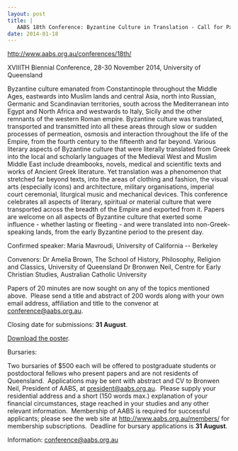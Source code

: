 ```yaml
---
layout: post
title: |
   AABS 18th Conference: Byzantine Culture in Translation - Call for Papers
date: 2014-01-18
---
```


<http://www.aabs.org.au/conferences/18th/>

XVIIITH Biennial
Conference, 28-30 November 2014, University of
Queensland

Byzantine culture emanated from Constantinople
throughout the Middle Ages, eastwards into Muslim lands and central
Asia, north into Russian, Germanic and Scandinavian territories, south
across the Mediterranean into Egypt and North Africa and westwards to
Italy, Sicily and the other remnants of the western Roman empire.
Byzantine culture was translated, transported and transmitted into all
these areas through slow or sudden processes of permeation, osmosis and
interaction throughout the life of the Empire, from the fourth century
to the fifteenth and far beyond. Various literary aspects of Byzantine
culture that were literally translated from Greek into the local and
scholarly languages of the Medieval West and Muslim Middle East include
dreambooks, novels, medical and scientific texts and works of Ancient
Greek literature. Yet translation was a phenomenon that stretched far
beyond texts, into the areas of clothing and fashion, the visual arts
(especially icons) and architecture, military organisations, imperial
court ceremonial, liturgical music and mechanical devices. This
conference celebrates all aspects of literary, spiritual or material
culture that were transported across the breadth of the Empire and
exported from it. Papers are welcome on all aspects of Byzantine culture
that exerted some influence - whether lasting or fleeting - and were
translated into non-Greek-speaking lands, from the early Byzantine
period to the present day.

Confirmed speaker: Maria Mavroudi,
University of California -- Berkeley

Convenors:
Dr
Amelia Brown, The School of History, Philosophy, Religion and Classics,
University of Queensland
Dr Bronwen Neil, Centre for Early
Christian Studies, Australian Catholic University

Papers of
20 minutes are now sought on any of the topics mentioned above.  Please
send a title and abstract of 200 words along with your own email
address, affiliation and title to the convenor at
<conference@aabs.org.au>.

Closing date for submissions: **31
August**.

[Download the
poster](http://www.aabs.org.au/wp-content/uploads/2014/03/byzantineculture2014.pdf).

Bursaries:


Two bursaries of $500 each will be offered to postgraduate students or
postdoctoral fellows who present papers and are not residents of
Queensland.  Applications may be sent with abstract and CV to Bronwen
Neil, President of AABS, at <president@aabs.org.au>.  Please supply your
residential address and a short (150 words max.) explanation of your
financial circumstances, stage reached in your studies and any other
relevant information.  Membership of AABS is required for successful
applicants; please see the web site at <http://www.aabs.org.au/members/>
for membership subscriptions.  Deadline for bursary applications is **31
August**.


Information: <conference@aabs.org.au>
